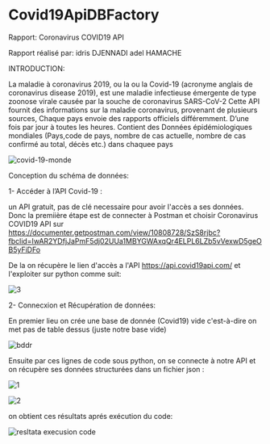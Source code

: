# Covid19ApiDBFactory

Rapport: Coronavirus COVID19 API

Rapport réalisé par:
idris DJENNADI
adel HAMACHE

INTRODUCTION:

La maladie à coronavirus 2019, ou la ou la Covid-19 (acronyme anglais de coronavirus disease 2019), est une maladie infectieuse émergente de type zoonose virale causée par la souche de coronavirus SARS-CoV-2
Cette API fournit des informations sur la maladie coronavirus, provenant de plusieurs sources, Chaque pays envoie des rapports officiels différemment. D’une fois par jour à toutes les heures. 
Contient des Données épidémiologiques mondiales (Pays,code de pays, nombre de cas actuelle, nombre de cas confirmé au total, décès etc.) dans chaquee pays

![covid-19-monde](https://user-images.githubusercontent.com/75087474/103657336-12795000-4f6a-11eb-9da3-023bccd44d42.jpg)


Conception du schéma de données:

1- Accéder à l’API Covid-19 :

un API gratuit, pas de clé necessaire pour avoir l'accès a ses données.
Donc la premiière étape est de connecter à Postman et choisir Coronavirus COVID19 API sur https://documenter.getpostman.com/view/10808728/SzS8rjbc?fbclid=IwAR2YDfjJaPmF5dj02UUa1MBYGWAxqQr4ELPL6LZb5vVexwD5geOB5yFiDFo 

De la on récupère le lien d'accès a l'API https://api.covid19api.com/ et l'exploiter sur python comme suit: 

![3](https://user-images.githubusercontent.com/75087474/103660210-a13b9c00-4f6d-11eb-81e9-e059753594f2.PNG)

2- Connecxion et  Récupération de données:

En premier lieu on crée une base de donnée (Covid19) vide c'est-à-dire on met pas de table dessus (juste notre base vide)

![bddr](https://user-images.githubusercontent.com/75087474/103661048-92a1b480-4f6e-11eb-992a-c28be879db66.PNG)

Ensuite par ces lignes de code sous python, on se connecte à notre API et on récupère ses données structurées dans un fichier json :

![1](https://user-images.githubusercontent.com/75087474/103662054-c5987800-4f6f-11eb-9440-c2c5b2b998b6.PNG)

![2](https://user-images.githubusercontent.com/75087474/103662089-d0530d00-4f6f-11eb-955b-18b64650ddf9.PNG)

on obtient ces résultats aprés exécution du code:

![resltata execusion code](https://user-images.githubusercontent.com/75087474/103662169-e8c32780-4f6f-11eb-8b19-ec2f36684fba.PNG)





